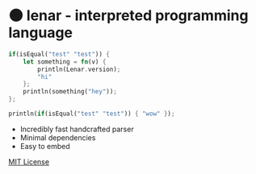 # 🌑 lenar -  interpreted programming language

```rust
if(isEqual("test" "test")) {
    let something = fn(v) {
        println(Lenar.version);
        "hi"
    };
    println(something("hey"));
};

println(if(isEqual("test" "test")) { "wow" });
```

- Incredibly fast handcrafted parser
- Minimal dependencies
- Easy to embed

[MIT License](./LICENSE.md)